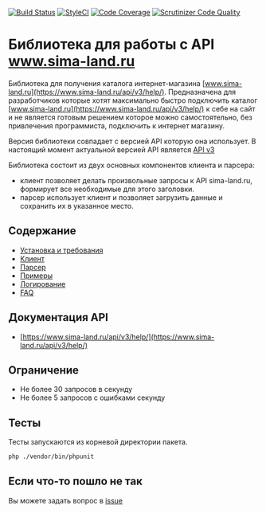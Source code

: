 [![Build Status](https://travis-ci.org/sima-land/api-php-client.svg?branch=master)](https://travis-ci.org/sima-land/api-php-client)
[![StyleCI](https://styleci.io/repos/65816741/shield)](https://styleci.io/repos/65816741)
[![Code Coverage](https://scrutinizer-ci.com/g/sima-land/api-php-client/badges/coverage.png?b=master)](https://scrutinizer-ci.com/g/sima-land/api-php-client/?branch=master)
[![Scrutinizer Code Quality](https://scrutinizer-ci.com/g/sima-land/api-php-client/badges/quality-score.png?b=master)](https://scrutinizer-ci.com/g/sima-land/api-php-client/?branch=master)

# Библиотека для работы с API www.sima-land.ru

Библиотека для получения каталога интернет-магазина [www.sima-land.ru](https://www.sima-land.ru/api/v3/help/).
Предназначена для разработчиков которые хотят максимально быстро
подключить каталог [www.sima-land.ru](https://www.sima-land.ru/api/v3/help/) к себе на сайт и 
не является готовым решением которое можно самостоятельно, без привлечения программиста, 
подключить к интернет магазину.

Версия библиотеки совпадает с версией API которую она использует. В настоящий момент
актуальной версией API является [API v3](https://www.sima-land.ru/api/v3/help/)

Библиотека состоит из двух основных компонентов клиента и парсера:

- клиент позволяет делать произвольные запросы к API sima-land.ru, формирует все необходимые для этого заголовки.
- парсер использует клиент и позволяет загрузить данные и сохранить их в указанное место.

## Содержание

- [Установка и требования](doc/requirements.md)
- [Клиент](doc/client.md)
- [Парсер](doc/parser.md)
- [Примеры](doc/example.md)
- [Логирование](doc/logger.md)
- [FAQ](doc/FAQ.md)

## Документация API

* [https://www.sima-land.ru/api/v3/help/](https://www.sima-land.ru/api/v3/help/)

## Ограничение

- Не более 30 запросов в секунду
- Не более 5 запросов с ошибками секунду

## Тесты

Тесты запускаются из корневой директории пакета.

```sh
php ./vendor/bin/phpunit
```

## Если что-то пошло не так

Вы можете задать вопрос в [issue](https://github.com/sima-land/api-php-client/issues)

